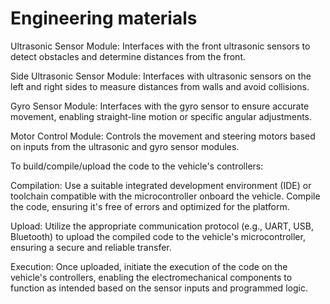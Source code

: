 Engineering materials
====

Ultrasonic Sensor Module: Interfaces with the front ultrasonic sensors to detect obstacles and determine distances from the front.

Side Ultrasonic Sensor Module: Interfaces with ultrasonic sensors on the left and right sides to measure distances from walls and avoid collisions.

Gyro Sensor Module: Interfaces with the gyro sensor to ensure accurate movement, enabling straight-line motion or specific angular adjustments.

Motor Control Module: Controls the movement and steering motors based on inputs from the ultrasonic and gyro sensor modules.

To build/compile/upload the code to the vehicle's controllers:

Compilation: Use a suitable integrated development environment (IDE) or toolchain compatible with the microcontroller onboard the vehicle. Compile the code, ensuring it's free of errors and optimized for the platform.

Upload: Utilize the appropriate communication protocol (e.g., UART, USB, Bluetooth) to upload the compiled code to the vehicle's microcontroller, ensuring a secure and reliable transfer.

Execution: Once uploaded, initiate the execution of the code on the vehicle's controllers, enabling the electromechanical components to function as intended based on the sensor inputs and programmed logic.
